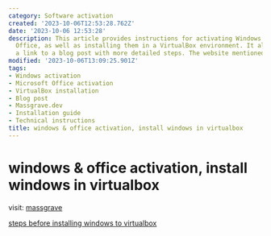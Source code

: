 ```yaml
---
category: Software activation
created: '2023-10-06T12:53:28.762Z'
date: '2023-10-06 12:53:28'
description: This article provides instructions for activating Windows and Microsoft
  Office, as well as installing them in a VirtualBox environment. It also includes
  a link to a blog post with more detailed steps. The website mentioned is massgrave.dev.
modified: '2023-10-06T13:09:25.901Z'
tags:
- Windows activation
- Microsoft Office activation
- VirtualBox installation
- Blog post
- Massgrave.dev
- Installation guide
- Technical instructions
title: windows & office activation, install windows in virtualbox
---
```


# windows & office activation, install windows in virtualbox

visit: [massgrave](https://massgrave.dev)

[steps before installing windows to virtualbox](https://blog.csdn.net/qq_44323306/article/details/122009436)
